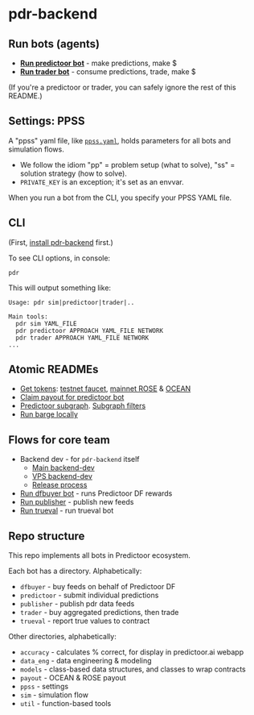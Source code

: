 <!--
Copyright 2023 Ocean Protocol Foundation
SPDX-License-Identifier: Apache-2.0
-->

# pdr-backend

## Run bots (agents)

- **[Run predictoor bot](READMEs/predictoor.md)** - make predictions, make $
- **[Run trader bot](READMEs/trader.md)** - consume predictions, trade, make $


(If you're a predictoor or trader, you can safely ignore the rest of this README.)

## Settings: PPSS

A "ppss" yaml file, like [`ppss.yaml`](ppss.yaml), holds parameters for all bots and simulation flows.
- We follow the idiom "pp" = problem setup (what to solve), "ss" = solution strategy (how to solve).
- `PRIVATE_KEY` is an exception; it's set as an envvar.

When you run a bot from the CLI, you specify your PPSS YAML file.

## CLI

(First, [install pdr-backend](READMEs/predictoor.md#install-pdr-backend-repo) first.)

To see CLI options, in console:
```console
pdr
```

This will output something like:
```text
Usage: pdr sim|predictoor|trader|..

Main tools:
  pdr sim YAML_FILE
  pdr predictoor APPROACH YAML_FILE NETWORK
  pdr trader APPROACH YAML_FILE NETWORK
...
```


## Atomic READMEs

- [Get tokens](READMEs/get-tokens.md): [testnet faucet](READMEs/testnet-faucet.md), [mainnet ROSE](READMEs/get-rose-on-sapphire.md) & [OCEAN](READMEs/get-ocean-on-sapphire.md)
- [Claim payout for predictoor bot](READMEs/payout.md)
- [Predictoor subgraph](READMEs/subgraph.md). [Subgraph filters](READMEs/filters.md)
- [Run barge locally](READMEs/barge.md)

## Flows for core team

- Backend dev - for `pdr-backend` itself
  - [Main backend-dev](READMEs/backend-dev.md)
  - [VPS backend-dev](READMEs/vps.md)
  - [Release process](READMEs/release-process.md)
- [Run dfbuyer bot](READMEs/dfbuyer.md) - runs Predictoor DF rewards
- [Run publisher](READMEs/publisher.md) - publish new feeds
- [Run trueval](READMEs/trueval.md) - run trueval bot

## Repo structure

This repo implements all bots in Predictoor ecosystem.

Each bot has a directory. Alphabetically:
- `dfbuyer` - buy feeds on behalf of Predictoor DF
- `predictoor` - submit individual predictions
- `publisher` - publish pdr data feeds
- `trader` - buy aggregated predictions, then trade
- `trueval` - report true values to contract

Other directories, alphabetically:
- `accuracy` - calculates % correct, for display in predictoor.ai webapp
- `data_eng` - data engineering & modeling
- `models` - class-based data structures, and classes to wrap contracts
- `payout` - OCEAN & ROSE payout
- `ppss` - settings
- `sim` - simulation flow
- `util` - function-based tools

